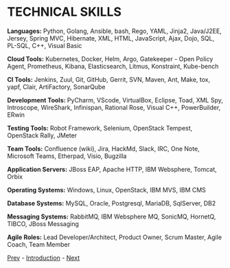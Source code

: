 # TECHNICAL SKILLS

**Languages:** Python, Golang, Ansible, bash, Rego, YAML, Jinja2, Java/J2EE, Jersey,
Spring MVC, Hibernate, XML, HTML, JavaScript, Ajax, Dojo, SQL, PL-SQL, C++, Visual Basic

**Cloud Tools:** Kubernetes, Docker, Helm, Argo, Gatekeeper - Open Policy Agent,
Prometheus, Kibana, Elasticsearch, Litmus, Konstraint, Kube-bench

**CI Tools:** Jenkins, Zuul, Git, GitHub, Gerrit, SVN, Maven, Ant, Make, tox, yapf, Clair, ArtiFactory, SonarQube

**Development Tools:** PyCharm, VScode, VirtualBox, Eclipse, Toad, XML Spy, Introscope,
WireShark, Infinispan, Rational Rose, Visual C++, PowerBuilder, ERwin

**Testing Tools:** Robot Framework, Selenium, OpenStack Tempest, OpenStack Rally, JMeter

**Team Tools:** Confluence (wiki), Jira, HackMd, Slack, IRC, One Note, Microsoft Teams, Etherpad, Visio, Bugzilla

**Application Servers:** JBoss EAP, Apache HTTP, IBM Websphere, Tomcat, Orbix

**Operating Systems:** Windows, Linux, OpenStack, IBM MVS, IBM CMS

**Database Systems:** MySQL, Oracle, Postgresql, MariaDB, SqlServer, DB2

**Messaging Systems:** RabbitMQ, IBM Websphere MQ, SonicMQ, HornetQ, TIBCO, JBoss Messaging

**Agile Roles:** Lead Developer/Architect, Product Owner, Scrum Master, Agile Coach, Team Member

[Prev](history.md) - [Introduction](introduction.md) - [Next](training.md)
